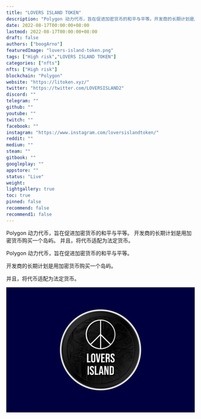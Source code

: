 ```yaml
---
title: "LOVERS ISLAND TOKEN"
description: "Polygon 动力代币，旨在促进加密货币的和平与平等。开发商的长期计划是用加密货币购买一个岛屿."
date: 2022-08-17T00:00:00+08:00
lastmod: 2022-08-17T00:00:00+08:00
draft: false
authors: ["boogArno"]
featuredImage: "lovers-island-token.png"
tags: ["High risk","LOVERS ISLAND TOKEN"]
categories: ["nfts"]
nfts: ["High risk"]
blockchain: "Polygon"
website: "https://litoken.xyz/"
twitter: "https://twitter.com/LOVERSISLAND2"
discord: ""
telegram: ""
github: ""
youtube: ""
twitch: ""
facebook: ""
instagram: "https://www.instagram.com/loversislandtoken/"
reddit: ""
medium: ""
steam: ""
gitbook: ""
googleplay: ""
appstore: ""
status: "Live"
weight: 
lightgallery: true
toc: true
pinned: false
recommend: false
recommend1: false
---
```

Polygon 动力代币，旨在促进加密货币的和平与平等。
开发商的长期计划是用加密货币购买一个岛屿。
并且，将代币适配为法定货币。

Polygon 动力代币，旨在促进加密货币的和平与平等。

开发商的长期计划是用加密货币购买一个岛屿。

并且，将代币适配为法定货币。

![loversislandtokenlit-dapp-other-matic-image1_0595cf282a9619c2a0d8079f07710562](loversislandtokenlit-dapp-other-matic-image1_0595cf282a9619c2a0d8079f07710562.png)